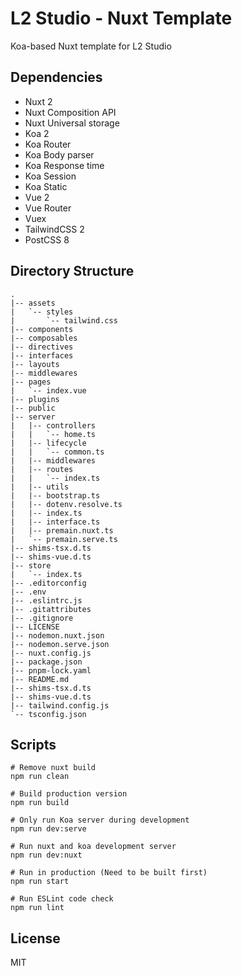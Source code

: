 # L2 Studio - Nuxt Template

Koa-based Nuxt template for L2 Studio

## Dependencies

* Nuxt 2
* Nuxt Composition API
* Nuxt Universal storage
* Koa 2
* Koa Router
* Koa Body parser
* Koa Response time
* Koa Session
* Koa Static
* Vue 2
* Vue Router
* Vuex
* TailwindCSS 2
* PostCSS 8

## Directory Structure

```
.
|-- assets
|   `-- styles
|       `-- tailwind.css
|-- components
|-- composables
|-- directives
|-- interfaces
|-- layouts
|-- middlewares
|-- pages
|   `-- index.vue
|-- plugins
|-- public
|-- server
|   |-- controllers
|   |   `-- home.ts
|   |-- lifecycle
|   |   `-- common.ts
|   |-- middlewares
|   |-- routes
|   |   `-- index.ts
|   |-- utils
|   |-- bootstrap.ts
|   |-- dotenv.resolve.ts
|   |-- index.ts
|   |-- interface.ts
|   |-- premain.nuxt.ts
|   `-- premain.serve.ts
|-- shims-tsx.d.ts
|-- shims-vue.d.ts
|-- store
|   `-- index.ts
|-- .editorconfig
|-- .env
|-- .eslintrc.js
|-- .gitattributes
|-- .gitignore
|-- LICENSE
|-- nodemon.nuxt.json
|-- nodemon.serve.json
|-- nuxt.config.js
|-- package.json
|-- pnpm-lock.yaml
|-- README.md
|-- shims-tsx.d.ts
|-- shims-vue.d.ts
|-- tailwind.config.js
`-- tsconfig.json
```

## Scripts

```shell
# Remove nuxt build
npm run clean

# Build production version
npm run build

# Only run Koa server during development
npm run dev:serve

# Run nuxt and koa development server
npm run dev:nuxt

# Run in production (Need to be built first)
npm run start

# Run ESLint code check
npm run lint
```

## License

MIT
